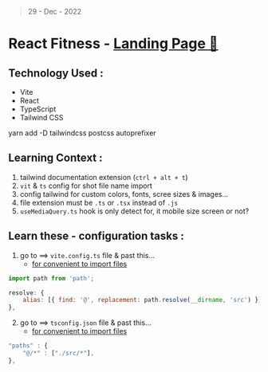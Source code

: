 > 29 - Dec - 2022

# React Fitness - [Landing Page 🔗](https://fitness-app-lp.netlify.app)

## Technology Used :
* Vite
* React 
* TypeScript
* Tailwind CSS



yarn add -D tailwindcss postcss autoprefixer


## Learning Context :
1. tailwind documentation extension (`ctrl + alt + t`)
2. `vit` & `ts` config for shot file name import 
3. config tailwind for custom colors, fonts, scree sizes & images...
4. file extension must be `.ts` or `.tsx` instead of `.js`
5. `useMediaQuery.ts` hook is only detect for, it mobile size screen or not?


## Learn these - configuration tasks :

1. go to ==> `vite.config.ts` file & past this...
    * <u>for convenient to import files</u>

```js
import path from 'path';

resolve: {
    alias: [{ find: '@', replacement: path.resolve(__dirname, 'src') }],
},
```

2. go to ==> `tsconfig.json` file & past this...
    * <u>for convenient to import files</u>

```js
"paths" : {
    "@/*" : ["./src/*"],
},
```


<!-- 

https://github.dev/ed-roh/gym-typescript 

https://app.netlify.com/sites/fitness-app-lp/overview

-->